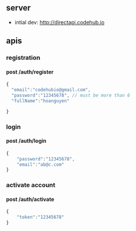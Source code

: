 ## server
- intial dev: http://directapi.codehub.io

## apis

### registration

#### post /auth/register
```javascript
{
  "email":"codehubio@gmail.com",
  "password":"12345678", // must be more than 6
  "fullName":"hoanguyen"

}
```
### login
#### post /auth/login
```javascript
{
	"password":"12345678",
	"email":"ab@c.com"
}
```

### activate account
#### post /auth/activate
```javascript
{
	"token":"12345678"
}
```
